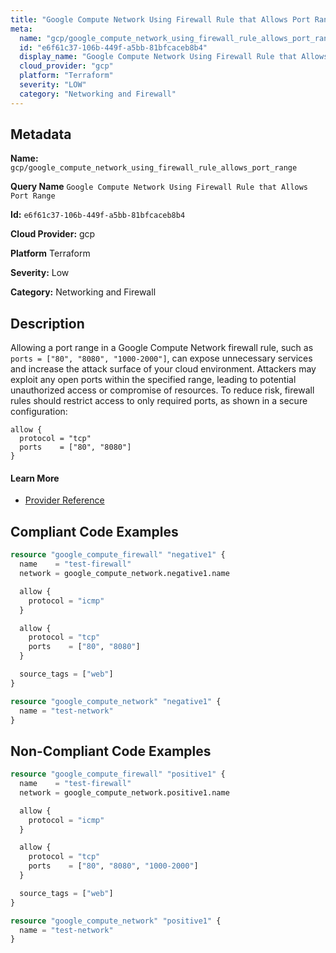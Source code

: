 ```yaml
---
title: "Google Compute Network Using Firewall Rule that Allows Port Range"
meta:
  name: "gcp/google_compute_network_using_firewall_rule_allows_port_range"
  id: "e6f61c37-106b-449f-a5bb-81bfcaceb8b4"
  display_name: "Google Compute Network Using Firewall Rule that Allows Port Range"
  cloud_provider: "gcp"
  platform: "Terraform"
  severity: "LOW"
  category: "Networking and Firewall"
---
```

## Metadata

**Name:** `gcp/google_compute_network_using_firewall_rule_allows_port_range`

**Query Name** `Google Compute Network Using Firewall Rule that Allows Port Range`

**Id:** `e6f61c37-106b-449f-a5bb-81bfcaceb8b4`

**Cloud Provider:** gcp

**Platform** Terraform

**Severity:** Low

**Category:** Networking and Firewall

## Description
Allowing a port range in a Google Compute Network firewall rule, such as `ports = ["80", "8080", "1000-2000"]`, can expose unnecessary services and increase the attack surface of your cloud environment. Attackers may exploit any open ports within the specified range, leading to potential unauthorized access or compromise of resources. To reduce risk, firewall rules should restrict access to only required ports, as shown in a secure configuration:

```
allow {
  protocol = "tcp"
  ports    = ["80", "8080"]
}
```

#### Learn More

 - [Provider Reference](https://registry.terraform.io/providers/hashicorp/google/latest/docs/resources/compute_firewall#allow)


## Compliant Code Examples
```terraform
resource "google_compute_firewall" "negative1" {
  name    = "test-firewall"
  network = google_compute_network.negative1.name

  allow {
    protocol = "icmp"
  }

  allow {
    protocol = "tcp"
    ports    = ["80", "8080"]
  }

  source_tags = ["web"]
}

resource "google_compute_network" "negative1" {
  name = "test-network"
}

```
## Non-Compliant Code Examples
```terraform
resource "google_compute_firewall" "positive1" {
  name    = "test-firewall"
  network = google_compute_network.positive1.name

  allow {
    protocol = "icmp"
  }

  allow {
    protocol = "tcp"
    ports    = ["80", "8080", "1000-2000"]
  }

  source_tags = ["web"]
}

resource "google_compute_network" "positive1" {
  name = "test-network"
}

```